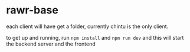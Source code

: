 # rawr-base

each client will have get a folder, currently chintu is the only client.

to get up and running, run  `npm install` and `npm run dev` and this will start the backend server and the frontend